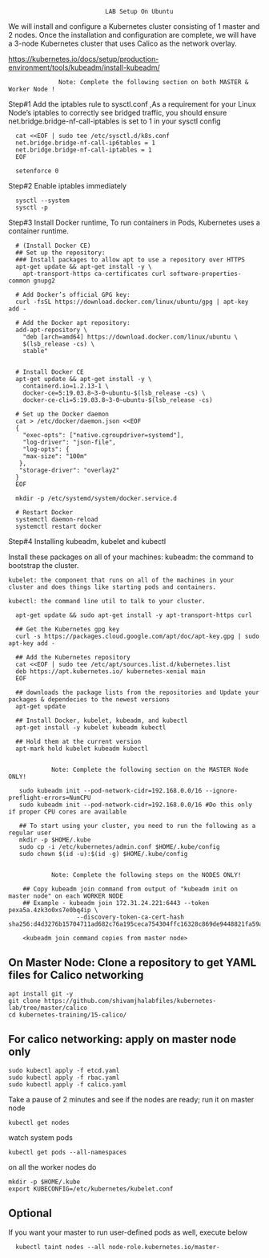 

                               LAB Setup On Ubuntu

We will install and configure a Kubernetes cluster consisting of 1 master and 2 nodes. Once the installation and configuration are complete, we will have a 3-node Kubernetes cluster that uses Calico as the network overlay.

https://kubernetes.io/docs/setup/production-environment/tools/kubeadm/install-kubeadm/
 
                  Note: Complete the following section on both MASTER & Worker Node !
                              
Step#1 Add the iptables rule to sysctl.conf ,As a requirement for your Linux Node’s iptables to correctly see bridged traffic, you should ensure net.bridge.bridge-nf-call-iptables is set to 1 in your sysctl config

      cat <<EOF | sudo tee /etc/sysctl.d/k8s.conf
      net.bridge.bridge-nf-call-ip6tables = 1
      net.bridge.bridge-nf-call-iptables = 1
      EOF
          
      setenforce 0

Step#2 Enable iptables immediately
      
      sysctl --system
      sysctl -p

Step#3 Install Docker runtime, To run containers in Pods, Kubernetes uses a container runtime.
       
      # (Install Docker CE)
      ## Set up the repository:
      ### Install packages to allow apt to use a repository over HTTPS
      apt-get update && apt-get install -y \
        apt-transport-https ca-certificates curl software-properties-common gnupg2

      # Add Docker’s official GPG key:
      curl -fsSL https://download.docker.com/linux/ubuntu/gpg | apt-key add -
      
      # Add the Docker apt repository:
      add-apt-repository \
        "deb [arch=amd64] https://download.docker.com/linux/ubuntu \
        $(lsb_release -cs) \
        stable"


      # Install Docker CE
      apt-get update && apt-get install -y \
        containerd.io=1.2.13-1 \
        docker-ce=5:19.03.8~3-0~ubuntu-$(lsb_release -cs) \
        docker-ce-cli=5:19.03.8~3-0~ubuntu-$(lsb_release -cs)

      # Set up the Docker daemon
      cat > /etc/docker/daemon.json <<EOF
      {
        "exec-opts": ["native.cgroupdriver=systemd"],
        "log-driver": "json-file",
        "log-opts": {
        "max-size": "100m"
       },
       "storage-driver": "overlay2"
      }
      EOF

      mkdir -p /etc/systemd/system/docker.service.d

      # Restart Docker
      systemctl daemon-reload
      systemctl restart docker

Step#4 Installing kubeadm, kubelet and kubectl

Install these packages on all of your machines:
    kubeadm: the command to bootstrap the cluster.

    kubelet: the component that runs on all of the machines in your cluster and does things like starting pods and containers.

    kubectl: the command line util to talk to your cluster.

      apt-get update && sudo apt-get install -y apt-transport-https curl

      ## Get the Kubernetes gpg key
      curl -s https://packages.cloud.google.com/apt/doc/apt-key.gpg | sudo apt-key add -

      ## Add the Kubernetes repository
      cat <<EOF | sudo tee /etc/apt/sources.list.d/kubernetes.list
      deb https://apt.kubernetes.io/ kubernetes-xenial main
      EOF

      ## downloads the package lists from the repositories and Update your packages & dependecies to the newest versions
      apt-get update

      ## Install Docker, kubelet, kubeadm, and kubectl
      apt-get install -y kubelet kubeadm kubectl

      ## Hold them at the current version
      apt-mark hold kubelet kubeadm kubectl


                Note: Complete the following section on the MASTER Node ONLY!

       sudo kubeadm init --pod-network-cidr=192.168.0.0/16 --ignore-preflight-errors=NumCPU
       sudo kubeadm init --pod-network-cidr=192.168.0.0/16 #Do this only if proper CPU cores are available

       ## To start using your cluster, you need to run the following as a regular user
       mkdir -p $HOME/.kube
       sudo cp -i /etc/kubernetes/admin.conf $HOME/.kube/config
       sudo chown $(id -u):$(id -g) $HOME/.kube/config


                Note: Complete the following steps on the NODES ONLY!
         
        ## Copy kubeadm join command from output of "kubeadm init on master node" on each WORKER NODE
        ## Example - kubeadm join 172.31.24.221:6443 --token pexa5a.4zk3o0xs7e0bq4ip \
                       --discovery-token-ca-cert-hash sha256:d4d3276b15704711ad682c76a195ceca754304ffc16328c869de9448821fa59a

        <kubeadm join command copies from master node>

## On Master Node: Clone a repository to get YAML files for Calico networking

    apt install git -y
    git clone https://github.com/shivamjhalabfiles/kubernetes-lab/tree/master/calico
    cd kubernetes-training/15-calico/


## For calico networking: apply on master node only

    sudo kubectl apply -f etcd.yaml
    sudo kubectl apply -f rbac.yaml
    sudo kubectl apply -f calico.yaml


Take a pause of 2 minutes and see if the nodes are ready; run it on master node

    kubectl get nodes

watch system pods

    kubectl get pods --all-namespaces


on all the worker nodes do

    mkdir -p $HOME/.kube
    export KUBECONFIG=/etc/kubernetes/kubelet.conf

## Optional
If you want your master to run user-defined pods as well, execute below

      kubectl taint nodes --all node-role.kubernetes.io/master-
